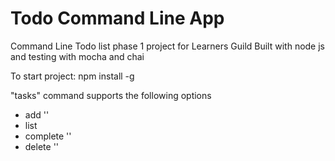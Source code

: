 # Todo Command Line App
Command Line Todo list phase 1 project for Learners Guild
Built with node js and testing with mocha and chai

To start project:
npm install -g

"tasks" command supports the following options

* add '<task name>'
* list
* complete '<task-id>'
* delete '<tasks-id>'